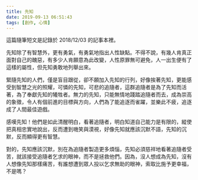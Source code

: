 ```yaml
---
title: 先知
date: 2019-09-13 06:51:43
tags: [創作, 心情]
---
```


這篇隨筆短文是記錄於 2018/12/03 的記事本裡。

先知除了有智慧外，更有勇氣，有勇氣地指出人性缺點。不得不說，有幾人肯真正面對自己的醜惡，有多少人肯願意為此改變，人性原罪無可避免，人一出生便有了這樣的屬性，但先知勇敢地列舉出來。

緊隨先知的人們，僅是盲目跟從，卻不願加入先知的行列，好像挨著先知，更能感受到智慧之光的照耀，可憐的先知，可悲的追隨者，這群追隨者是為了先知而活著，為了奉獻先知的犧牲者。無力的先知，只能無情地踐踏追隨者而去，成為崇高的象徵，令人有個前進的目標與方向，人們為了能追逐而雀躍，並樂此不疲，追逐成了人間最佳遊戲。

感嘆先知！他們是如此清醒明白，看著追隨者，明白知道自己能力是有限的，縱使把真相忠實地說出，反而遭到嘰笑與漠視，好像先知就應該沉默不語，先知的沉默，反而顯得更有智慧。

對的，先知應該沉默，別在為追隨者製造更多煩惱，先知必須慈祥地看著追隨者受苦，就該接受追隨者乞求的眼神，而不是拯救他們。因為，沒人想成為先知，沒有人想像先知那樣痛苦，有誰想遭到眾人投以乞求無助的眼神，索取比施予更幸福，不是嗎？
